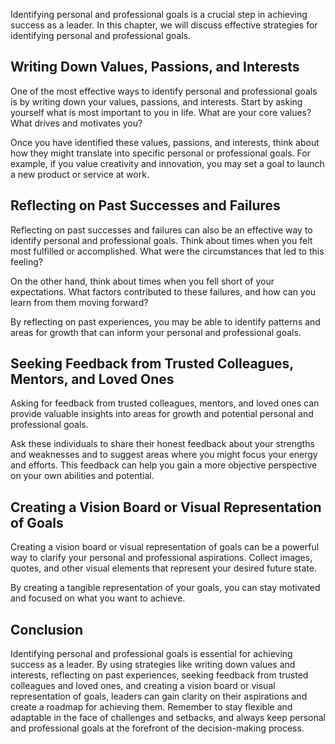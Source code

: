 
Identifying personal and professional goals is a crucial step in achieving success as a leader. In this chapter, we will discuss effective strategies for identifying personal and professional goals.

Writing Down Values, Passions, and Interests
--------------------------------------------

One of the most effective ways to identify personal and professional goals is by writing down your values, passions, and interests. Start by asking yourself what is most important to you in life. What are your core values? What drives and motivates you?

Once you have identified these values, passions, and interests, think about how they might translate into specific personal or professional goals. For example, if you value creativity and innovation, you may set a goal to launch a new product or service at work.

Reflecting on Past Successes and Failures
-----------------------------------------

Reflecting on past successes and failures can also be an effective way to identify personal and professional goals. Think about times when you felt most fulfilled or accomplished. What were the circumstances that led to this feeling?

On the other hand, think about times when you fell short of your expectations. What factors contributed to these failures, and how can you learn from them moving forward?

By reflecting on past experiences, you may be able to identify patterns and areas for growth that can inform your personal and professional goals.

Seeking Feedback from Trusted Colleagues, Mentors, and Loved Ones
-----------------------------------------------------------------

Asking for feedback from trusted colleagues, mentors, and loved ones can provide valuable insights into areas for growth and potential personal and professional goals.

Ask these individuals to share their honest feedback about your strengths and weaknesses and to suggest areas where you might focus your energy and efforts. This feedback can help you gain a more objective perspective on your own abilities and potential.

Creating a Vision Board or Visual Representation of Goals
---------------------------------------------------------

Creating a vision board or visual representation of goals can be a powerful way to clarify your personal and professional aspirations. Collect images, quotes, and other visual elements that represent your desired future state.

By creating a tangible representation of your goals, you can stay motivated and focused on what you want to achieve.

Conclusion
----------

Identifying personal and professional goals is essential for achieving success as a leader. By using strategies like writing down values and interests, reflecting on past experiences, seeking feedback from trusted colleagues and loved ones, and creating a vision board or visual representation of goals, leaders can gain clarity on their aspirations and create a roadmap for achieving them. Remember to stay flexible and adaptable in the face of challenges and setbacks, and always keep personal and professional goals at the forefront of the decision-making process.
